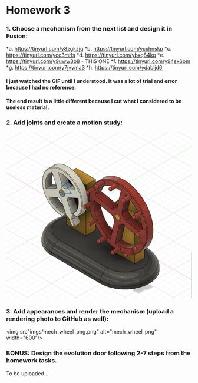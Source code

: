 # Homework 3

### 1. Choose a mechanism from the next list and design it in Fusion:
 *a. https://tinyurl.com/y8zgkzjq
 *b. https://tinyurl.com/ycxhnskp
 *c. https://tinyurl.com/ycc3mrls
 *d. https://tinyurl.com/ybxq84ko
 *e. https://tinyurl.com/y9uww3b8 - THIS ONE
 *f. https://tinyurl.com/y94sx6om
 *g. https://tinyurl.com/y7jvyma3
 *h. https://tinyurl.com/ydabljd6

#### I just watched the GIF until I understood. It was a lot of trial and error because I had no reference.
#### The end result is a little different because I cut what I considered to be useless material.

### 2. Add joints and create a motion study:

<img src="imgs/mech_wheel.gif" alt="mech_wheel.gif" width="600"/>


### 3. Add appearances and render the mechanism (upload a rendering photo to GitHub as well):
<img src"imgs/mech_wheel_png.png" alt="mech_wheel_png" width="600"/>

### BONUS: Design the evolution door following 2-7 steps from the homework tasks.

To be uploaded...

